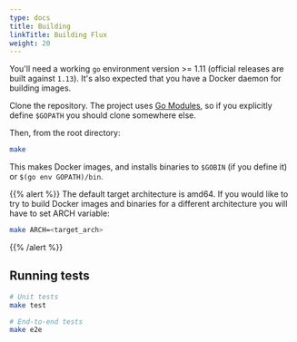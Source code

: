```yaml
---
type: docs
title: Building
linkTitle: Building Flux
weight: 20
---
```


You'll need a working `go` environment version >= 1.11 (official releases are built against `1.13`).
It's also expected that you have a Docker daemon for building images.

Clone the repository. The project uses [Go Modules](https://github.com/golang/go/wiki/Modules),
so if you explicitly define `$GOPATH` you should clone somewhere else.

Then, from the root directory:

```sh
make
```

This makes Docker images, and installs binaries to `$GOBIN` (if you define it) or `$(go env GOPATH)/bin`.

{{% alert %}}
The default target architecture is amd64. If you would like
to try to build Docker images and binaries for a different
architecture you will have to set ARCH variable:

```sh
make ARCH=<target_arch>
```

{{% /alert %}}

## Running tests

```sh
# Unit tests
make test

# End-to-end tests
make e2e
```
